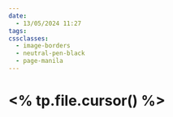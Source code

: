 ```yaml
---
date:
  - 13/05/2024 11:27
tags: 
cssclasses:
  - image-borders
  - neutral-pen-black
  - page-manila
---
```

# <% tp.file.cursor() %>